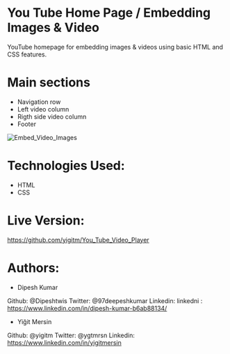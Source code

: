 # You Tube Home Page / Embedding Images & Video

YouTube homepage for embedding images & videos using basic HTML and CSS features.

# Main sections

- Navigation row
- Left video column
- Rigth side video column
- Footer

![Embed_Video_Images](https://user-images.githubusercontent.com/22434660/80799773-5c34be00-8bc5-11ea-83f9-4e760a5f32d8.png)

# Technologies Used:

- HTML
- CSS

# Live Version:

https://github.com/yigitm/You_Tube_Video_Player

# Authors:

- Dipesh Kumar

Github: @Dipeshtwis
Twitter: @97deepeshkumar
Linkedin: linkedni : https://www.linkedin.com/in/dipesh-kumar-b6ab88134/

- Yiğit Mersin

Github: @yigitm
Twitter: @ygtmrsn
Linkedin: https://www.linkedin.com/in/yigitmersin
